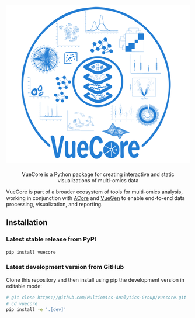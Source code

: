 <!---
static path to be changed by its link after merging into the main branch: 
https://raw.githubusercontent.com/Multiomics-Analytics-Group/vuecore/main/docs/images/vuecore_logo.svg
-->
## ![VueCore Logo](./docs/images/vuecore_logo.svg)

<p align="center">
   VueCore is a Python package for creating interactive and static visualizations of multi-omics data
</p>

VueCore is part of a broader ecosystem of tools for multi-omics analysis, working in conjunction with [ACore][acore] and [VueGen][vuegen] to enable end-to-end data processing, visualization, and reporting.

## Installation

### Latest stable release from PyPI

```bash
pip install vuecore
```

### Latest development version from GitHub

Clone this repository and then install using pip the development version in
editable mode:

```bash
# git clone https://github.com/Multiomics-Analytics-Group/vuecore.git
# cd vuecore
pip install -e '.[dev]'
```

[vuegen]: https://github.com/Multiomics-Analytics-Group/vuegen
[acore]: https://github.com/Multiomics-Analytics-Group/acore